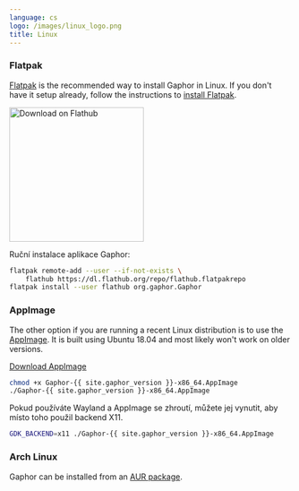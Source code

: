 ```yaml
---
language: cs
logo: /images/linux_logo.png
title: Linux
---
```


### Flatpak

[Flatpak](https://flatpak.org/) is the recommended way to install Gaphor in
Linux. If you don't have it setup already, follow the instructions to
[install Flatpak](https://flatpak.org/setup).

<a href='https://flathub.org/apps/details/org.gaphor.Gaphor'><img width='240' alt='Download on Flathub' src='https://flathub.org/assets/badges/flathub-badge-en.png'/></a>

Ruční instalace aplikace Gaphor:

```bash
flatpak remote-add --user --if-not-exists \
    flathub https://dl.flathub.org/repo/flathub.flatpakrepo
flatpak install --user flathub org.gaphor.Gaphor
```

### AppImage

The other option if you are running a recent Linux distribution is to use
the [AppImage](https://appimage.org/). It is built using Ubuntu 18.04 and
most likely won't work on older versions.

<a class="btn btn-primary btn-lg" href="https://github.com/gaphor/gaphor/releases/download/{{ site.gaphor_version }}/Gaphor-{{ site.gaphor_version }}-x86_64.AppImage"><i class="fa fa-download"></i> Download AppImage</a>

```bash
chmod +x Gaphor-{{ site.gaphor_version }}-x86_64.AppImage
./Gaphor-{{ site.gaphor_version }}-x86_64.AppImage
```

Pokud používáte Wayland a AppImage se zhroutí, můžete jej vynutit, aby místo
toho použil backend X11.

```bash
GDK_BACKEND=x11 ./Gaphor-{{ site.gaphor_version }}-x86_64.AppImage
```

### Arch Linux

Gaphor can be installed from an [AUR
package](https://aur.archlinux.org/packages/python-gaphor/).
